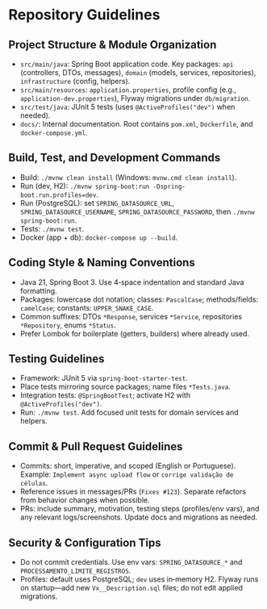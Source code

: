 # Repository Guidelines

## Project Structure & Module Organization
- `src/main/java`: Spring Boot application code. Key packages: `api` (controllers, DTOs, messages), `domain` (models, services, repositories), `infrastructure` (config, helpers).
- `src/main/resources`: `application.properties`, profile config (e.g., `application-dev.properties`), Flyway migrations under `db/migration`.
- `src/test/java`: JUnit 5 tests (uses `@ActiveProfiles("dev")` when needed).
- `docs/`: Internal documentation. Root contains `pom.xml`, `Dockerfile`, and `docker-compose.yml`.

## Build, Test, and Development Commands
- Build: `./mvnw clean install` (Windows: `mvnw.cmd clean install`).
- Run (dev, H2): `./mvnw spring-boot:run -Dspring-boot.run.profiles=dev`.
- Run (PostgreSQL): set `SPRING_DATASOURCE_URL`, `SPRING_DATASOURCE_USERNAME`, `SPRING_DATASOURCE_PASSWORD`, then `./mvnw spring-boot:run`.
- Tests: `./mvnw test`.
- Docker (app + db): `docker-compose up --build`.

## Coding Style & Naming Conventions
- Java 21, Spring Boot 3. Use 4‑space indentation and standard Java formatting.
- Packages: lowercase dot notation; classes: `PascalCase`; methods/fields: `camelCase`; constants: `UPPER_SNAKE_CASE`.
- Common suffixes: DTOs `*Response`, services `*Service`, repositories `*Repository`, enums `*Status`.
- Prefer Lombok for boilerplate (getters, builders) where already used.

## Testing Guidelines
- Framework: JUnit 5 via `spring-boot-starter-test`.
- Place tests mirroring source packages; name files `*Tests.java`.
- Integration tests: `@SpringBootTest`; activate H2 with `@ActiveProfiles("dev")`.
- Run: `./mvnw test`. Add focused unit tests for domain services and helpers.

## Commit & Pull Request Guidelines
- Commits: short, imperative, and scoped (English or Portuguese). Example: `Implement async upload flow` or `corrige validação de células`.
- Reference issues in messages/PRs (`Fixes #123`). Separate refactors from behavior changes when possible.
- PRs: include summary, motivation, testing steps (profiles/env vars), and any relevant logs/screenshots. Update docs and migrations as needed.

## Security & Configuration Tips
- Do not commit credentials. Use env vars: `SPRING_DATASOURCE_*` and `PROCESSAMENTO_LIMITE_REGISTROS`.
- Profiles: default uses PostgreSQL; `dev` uses in‑memory H2. Flyway runs on startup—add new `Vx__Description.sql` files; do not edit applied migrations.
